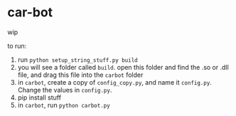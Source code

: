 # car-bot

wip

to run:

1. run `python setup_string_stuff.py build`
2. you will see a folder called `build`. open this folder and find the .so or .dll file, and drag this file into the `carbot` folder
3. in `carbot`, create a copy of `config_copy.py`, and name it `config.py`. Change the values in `config.py`.
4. pip install stuff
5. in `carbot`, run `python carbot.py`
